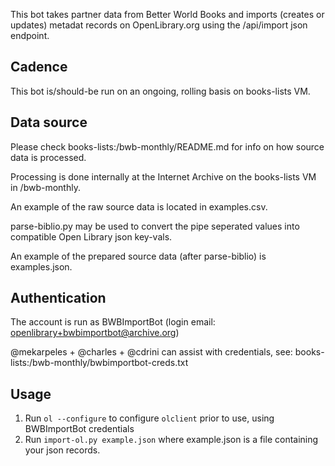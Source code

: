 This bot takes partner data from Better World Books and imports (creates or updates) metadat records on OpenLibrary.org using the /api/import json endpoint.

## Cadence

This bot is/should-be run on an ongoing, rolling basis on books-lists VM.

## Data source

Please check books-lists:/bwb-monthly/README.md for info on how source data is processed.

Processing is done internally at the Internet Archive on the books-lists VM in /bwb-monthly.

An example of the raw source data is located in examples.csv.

parse-biblio.py may be used to convert the pipe seperated values into
compatible Open Library json key-vals.

An example of the prepared source data (after parse-biblio) is examples.json.

## Authentication

The account is run as BWBImportBot (login email: openlibrary+bwbimportbot@archive.org)

@mekarpeles + @charles + @cdrini can assist with credentials, see: books-lists:/bwb-monthly/bwbimportbot-creds.txt

## Usage

1. Run `ol --configure` to configure `olclient` prior to use, using BWBImportBot credentials
2. Run `import-ol.py example.json` where example.json is a file containing your json records.
